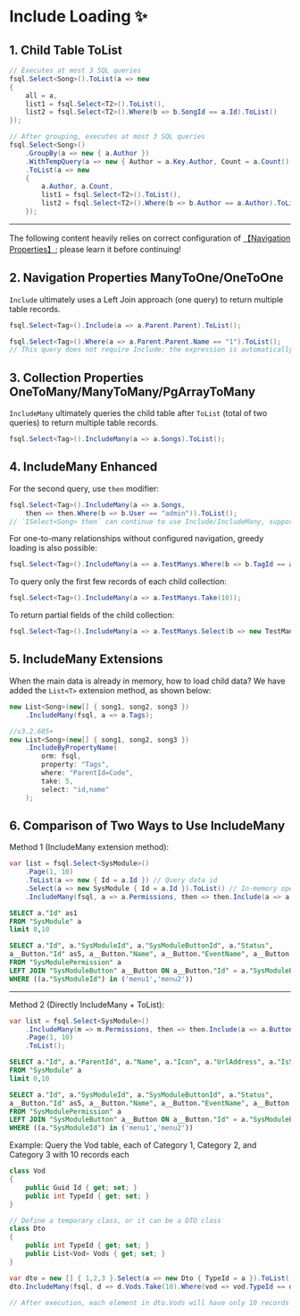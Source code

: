 # Include Loading ✨

## 1. Child Table ToList

```csharp
// Executes at most 3 SQL queries
fsql.Select<Song>().ToList(a => new
{
    all = a,
    list1 = fsql.Select<T2>().ToList(),
    list2 = fsql.Select<T2>().Where(b => b.SongId == a.Id).ToList()
});

// After grouping, executes at most 3 SQL queries
fsql.Select<Song>()
    .GroupBy(a => new { a.Author })
    .WithTempQuery(a => new { Author = a.Key.Author, Count = a.Count() })
    .ToList(a => new 
    {
        a.Author, a.Count,
        list1 = fsql.Select<T2>().ToList(),
        list2 = fsql.Select<T2>().Where(b => b.Author == a.Author).ToList()
    });
```

---

The following content heavily relies on correct configuration of [【Navigation Properties】](navigate-attribute); please learn it before continuing!

## 2. Navigation Properties ManyToOne/OneToOne

`Include` ultimately uses a Left Join approach (one query) to return multiple table records.

```csharp
fsql.Select<Tag>().Include(a => a.Parent.Parent).ToList();

fsql.Select<Tag>().Where(a => a.Parent.Parent.Name == "1").ToList();
// This query does not require Include; the expression is automatically processed during parsing
```

## 3. Collection Properties OneToMany/ManyToMany/PgArrayToMany

`IncludeMany` ultimately queries the child table after `ToList` (total of two queries) to return multiple table records.

```csharp
fsql.Select<Tag>().IncludeMany(a => a.Songs).ToList();
```

## 4. IncludeMany Enhanced

For the second query, use `then` modifier:

```csharp
fsql.Select<Tag>().IncludeMany(a => a.Songs,
    then => then.Where(b => b.User == "admin")).ToList();
// `ISelect<Song> then` can continue to use Include/IncludeMany, supporting up to 100 levels deep
```

For one-to-many relationships without configured navigation, greedy loading is also possible:

```csharp
fsql.Select<Tag>().IncludeMany(a => a.TestManys.Where(b => b.TagId == a.Id));
```

To query only the first few records of each child collection:

```csharp
fsql.Select<Tag>().IncludeMany(a => a.TestManys.Take(10));
```

To return partial fields of the child collection:

```csharp
fsql.Select<Tag>().IncludeMany(a => a.TestManys.Select(b => new TestMany { Title = b.Title ... }));
```

## 5. IncludeMany Extensions

When the main data is already in memory, how to load child data? We have added the `List<T>` extension method, as shown below:

```csharp
new List<Song>(new[] { song1, song2, song3 })
    .IncludeMany(fsql, a => a.Tags);
```

```csharp
//v3.2.605+
new List<Song>(new[] { song1, song2, song3 })
    .IncludeByPropertyName(
        orm: fsql,
        property: "Tags",
        where: "ParentId=Code",
        take: 5,
        select: "id,name"
    );
```

## 6. Comparison of Two Ways to Use IncludeMany

Method 1 (IncludeMany extension method):

```csharp
var list = fsql.Select<SysModule>()
    .Page(1, 10)
    .ToList(a => new { Id = a.Id }) // Query data id
    .Select(a => new SysModule { Id = a.Id }).ToList() // In-memory operation
    .IncludeMany(fsql, a => a.Permissions, then => then.Include(a => a.Button));
```

```sql
SELECT a."Id" as1 
FROM "SysModule" a 
limit 0,10

SELECT a."Id", a."SysModuleId", a."SysModuleButtonId", a."Status", 
a__Button."Id" as5, a__Button."Name", a__Button."EventName", a__Button."EnCode", a__Button."Icon", a__Button."Sort", a__Button."CreateTime" 
FROM "SysModulePermission" a 
LEFT JOIN "SysModuleButton" a__Button ON a__Button."Id" = a."SysModuleButtonId" 
WHERE ((a."SysModuleId") in ('menu1','menu2'))
```

---

Method 2 (Directly IncludeMany + ToList):

```csharp
var list = fsql.Select<SysModule>()
    .IncludeMany(m => m.Permissions, then => then.Include(a => a.Button))
    .Page(1, 10)
    .ToList();
```

```sql
SELECT a."Id", a."ParentId", a."Name", a."Icon", a."UrlAddress", a."IsShow", a."Sort", a."Description", a."CreateTime"
FROM "SysModule" a
limit 0,10

SELECT a."Id", a."SysModuleId", a."SysModuleButtonId", a."Status",
a__Button."Id" as5, a__Button."Name", a__Button."EventName", a__Button."EnCode", a__Button."Icon", a__Button."Sort", a__Button."CreateTime"
FROM "SysModulePermission" a
LEFT JOIN "SysModuleButton" a__Button ON a__Button."Id" = a."SysModuleButtonId"
WHERE ((a."SysModuleId") in ('menu1','menu2'))
```

Example: Query the Vod table, each of Category 1, Category 2, and Category 3 with 10 records each

```csharp
class Vod
{
    public Guid Id { get; set; }
    public int TypeId { get; set; }
}

// Define a temporary class, or it can be a DTO class
class Dto
{
    public int TypeId { get; set; }
    public List<Vod> Vods { get; set; }
}

var dto = new [] { 1,2,3 }.Select(a => new Dto { TypeId = a }).ToList();
dto.IncludeMany(fsql, d => d.Vods.Take(10).Where(vod => vod.TypeId == d.TypeId));

// After execution, each element in dto.Vods will have only 10 records
```